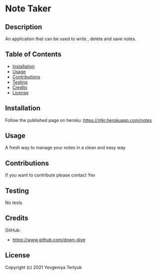 # Note Taker

## Description
 An application that can be used to write , delete and save notes.

## Table of Contents

* [Installation](#installation)
* [Usage](#usage)
* [Contributions](#contributions)
* [Testing](#testing)
* [Credits](#credits)
* [License](#license)

## Installation
Follow the published page on heroku:  https://ntkr.herokuapp.com/notes

## Usage
A fresh way to manage your notes in a clean and easy way

## Contributions
If you want to contribute please contact Yev

## Testing
No tests

## Credits
GitHub: 
* https://www.github.com/down-dive

## License
Copyright (c) 2021 Yevgeniya Terlyuk